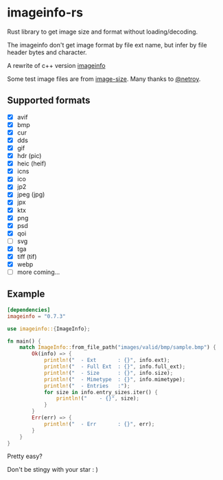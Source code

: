 # imageinfo-rs

Rust library to get image size and format without loading/decoding.

The imageinfo don't get image format by file ext name, but infer by file header bytes and character.

A rewrite of c++ version [imageinfo](https://github.com/xiaozhuai/imageinfo)

Some test image files are from [image-size](https://github.com/image-size/image-size). Many thanks
to [@netroy](https://github.com/netroy).

## Supported formats

* [x] avif
* [x] bmp
* [x] cur
* [x] dds
* [x] gif
* [x] hdr (pic)
* [x] heic (heif)
* [x] icns
* [x] ico
* [x] jp2
* [x] jpeg (jpg)
* [x] jpx
* [x] ktx
* [x] png
* [x] psd
* [x] qoi
* [ ] svg
* [x] tga
* [x] tiff (tif)
* [x] webp
* [ ] more coming...

## Example

```toml
[dependencies]
imageinfo = "0.7.3"
```

```rust
use imageinfo::{ImageInfo};

fn main() {
    match ImageInfo::from_file_path("images/valid/bmp/sample.bmp") {
        Ok(info) => {
            println!("  - Ext       : {}", info.ext);
            println!("  - Full Ext  : {}", info.full_ext);
            println!("  - Size      : {}", info.size);
            println!("  - Mimetype  : {}", info.mimetype);
            println!("  - Entries   :");
            for size in info.entry_sizes.iter() {
                println!("    - {}", size);
            }
        }
        Err(err) => {
            println!("  - Err       : {}", err);
        }
    }
}
```

Pretty easy?

Don't be stingy with your star : )
